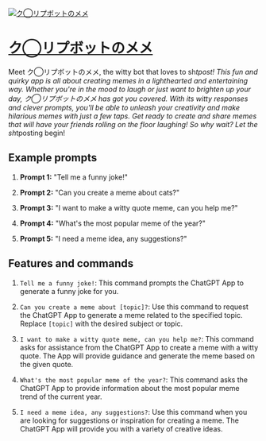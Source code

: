 [![ク◯リプボットのメメ](https://files.oaiusercontent.com/file-wy0tvHmVd5FhUx8NqiOwj8Uc?se=2123-10-17T00%3A04%3A10Z&sp=r&sv=2021-08-06&sr=b&rscc=max-age%3D31536000%2C%20immutable&rscd=attachment%3B%20filename%3D20177c4f-4c24-49f7-b800-4b0026b999b6.png&sig=zrap0nyt11iAMXXSYyjJ%2B3TrZ6ZT6lDkh5KYvOHnP1g%3D)](https://chat.openai.com/g/g-YDcMGRn6X-kuoripubotutonomeme)

# [ク◯リプボットのメメ](https://chat.openai.com/g/g-YDcMGRn6X-kuoripubotutonomeme)

Meet ク◯リプボットのメメ, the witty bot that loves to sh*tpost! This fun and quirky app is all about creating memes in a lighthearted and entertaining way. Whether you're in the mood to laugh or just want to brighten up your day, ク◯リプボットのメメ has got you covered. With its witty responses and clever prompts, you'll be able to unleash your creativity and make hilarious memes with just a few taps. Get ready to create and share memes that will have your friends rolling on the floor laughing! So why wait? Let the sh*tposting begin!

## Example prompts

1. **Prompt 1:** "Tell me a funny joke!"

2. **Prompt 2:** "Can you create a meme about cats?"

3. **Prompt 3:** "I want to make a witty quote meme, can you help me?"

4. **Prompt 4:** "What's the most popular meme of the year?"

5. **Prompt 5:** "I need a meme idea, any suggestions?"

## Features and commands

1. `Tell me a funny joke!`: This command prompts the ChatGPT App to generate a funny joke for you.

2. `Can you create a meme about [topic]?`: Use this command to request the ChatGPT App to generate a meme related to the specified topic. Replace `[topic]` with the desired subject or topic.

3. `I want to make a witty quote meme, can you help me?`: This command asks for assistance from the ChatGPT App to create a meme with a witty quote. The App will provide guidance and generate the meme based on the given quote.

4. `What's the most popular meme of the year?`: This command asks the ChatGPT App to provide information about the most popular meme trend of the current year.

5. `I need a meme idea, any suggestions?`: Use this command when you are looking for suggestions or inspiration for creating a meme. The ChatGPT App will provide you with a variety of creative ideas.